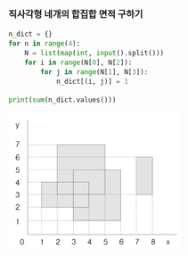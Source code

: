 
### 직사각형 네개의 합집합 면적 구하기

```python
n_dict = {}
for n in range(4):
    N = list(map(int, input().split()))
    for i in range(N[0], N[2]):
        for j in range(N[1], N[3]):
            n_dict[(i, j)] = 1

print(sum(n_dict.values()))
```

![2669](K-010.png)